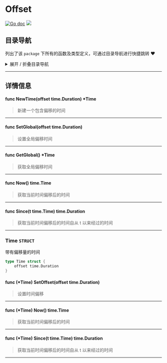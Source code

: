# Offset

[![Go doc](https://img.shields.io/badge/go.dev-reference-brightgreen?logo=go&logoColor=white&style=flat)](https://pkg.go.dev/github.com/kercylan98/minotaur/offset)
![](https://img.shields.io/badge/Email-kercylan@gmail.com-green.svg?style=flat)




## 目录导航
列出了该 `package` 下所有的函数及类型定义，可通过目录导航进行快捷跳转 ❤️
<details>
<summary>展开 / 折叠目录导航</summary>


> 包级函数定义

|函数名称|描述
|:--|:--
|[NewTime](#NewTime)|新建一个包含偏移的时间
|[SetGlobal](#SetGlobal)|设置全局偏移时间
|[GetGlobal](#GetGlobal)|获取全局偏移时间
|[Now](#Now)|获取当前时间偏移后的时间
|[Since](#Since)|获取当前时间偏移后的时间自从 t 以来经过的时间


> 类型定义

|类型|名称|描述
|:--|:--|:--
|`STRUCT`|[Time](#time)|带有偏移量的时间

</details>


***
## 详情信息
#### func NewTime(offset time.Duration)  *Time
<span id="NewTime"></span>
> 新建一个包含偏移的时间

***
#### func SetGlobal(offset time.Duration)
<span id="SetGlobal"></span>
> 设置全局偏移时间

***
#### func GetGlobal()  *Time
<span id="GetGlobal"></span>
> 获取全局偏移时间

***
#### func Now()  time.Time
<span id="Now"></span>
> 获取当前时间偏移后的时间

***
#### func Since(t time.Time)  time.Duration
<span id="Since"></span>
> 获取当前时间偏移后的时间自从 t 以来经过的时间

***
### Time `STRUCT`
带有偏移量的时间
```go
type Time struct {
	offset time.Duration
}
```
#### func (*Time) SetOffset(offset time.Duration)
> 设置时间偏移
***
#### func (*Time) Now()  time.Time
> 获取当前时间偏移后的时间
***
#### func (*Time) Since(t time.Time)  time.Duration
> 获取当前时间偏移后的时间自从 t 以来经过的时间
***
